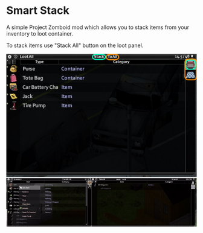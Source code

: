 # Smart Stack

A simple Project Zomboid mod which allows you to stack items from your inventory to loot container. 

To stack items use "Stack All" button on the loot panel. 

![Stack All](/StackAllButton.jpg)
![Demo](/stack-all.gif)
